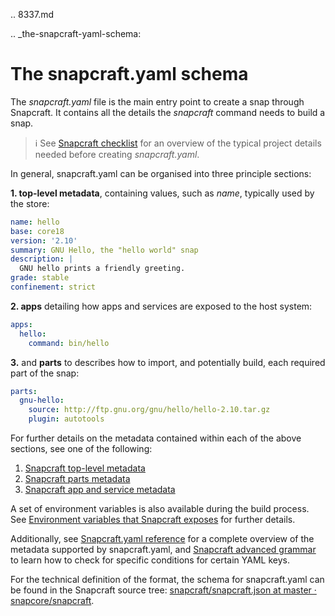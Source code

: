 .. 8337.md

.. _the-snapcraft-yaml-schema:

# The snapcraft.yaml schema

The *snapcraft.yaml* file is the main entry point to create a snap through Snapcraft. It contains all the details the *snapcraft* command needs to build a snap.

> ℹ See [Snapcraft checklist](/t/snapcraft-checklist/10926) for an overview of the typical project details needed before creating *snapcraft.yaml*.

In general, snapcraft.yaml can be organised into three principle sections:

**1. top-level metadata**, containing values, such as *name*, typically used by the store:

```yaml
name: hello
base: core18
version: '2.10'
summary: GNU Hello, the "hello world" snap
description: |
  GNU hello prints a friendly greeting.
grade: stable
confinement: strict
```

**2. apps** detailing how apps and services are exposed to the host system:

```yaml
apps:
  hello:
    command: bin/hello
```
**3.** and **parts** to describes how to import, and potentially build, each required part of the snap:

```yaml
parts:
  gnu-hello:
    source: http://ftp.gnu.org/gnu/hello/hello-2.10.tar.gz
    plugin: autotools
```

For further details on the metadata contained within each of the above sections, see one of the following:

1. [Snapcraft top-level metadata](/t/snapcraft-top-level-metadata/8334)
1. [Snapcraft parts metadata](/t/snapcraft-parts-metadata/8336)
1. [Snapcraft app and service metadata](/t/snapcraft-app-and-service-metadata/8335)

A set of environment variables is also available during the build process. See [Environment variables that Snapcraft exposes](/t/environment-variables-that-snapcraft-exposes/7569) for further details.

Additionally, see [Snapcraft.yaml reference](/t/snapcraft-yaml-reference/4276) for a complete overview of the metadata supported by snapcraft.yaml, and [Snapcraft advanced grammar](/t/snapcraft-advanced-grammar/8349/2) to learn how to check for specific conditions for certain YAML keys.

For the technical definition of the format, the schema for snapcraft.yaml can be found in the Snapcraft source tree: [snapcraft/snapcraft.json at master · snapcore/snapcraft](https://github.com/snapcore/snapcraft/blob/master/schema/snapcraft.json).